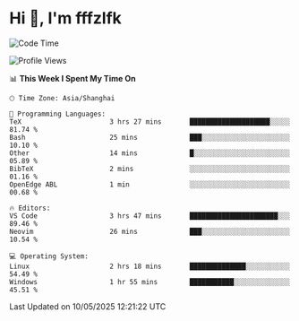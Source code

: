 # Hi 👋, I'm fffzlfk

<!--START_SECTION:waka-->
![Code Time](http://img.shields.io/badge/Code%20Time-1%2C303%20hrs%203%20mins-blue)

![Profile Views](http://img.shields.io/badge/Profile%20Views-0-blue)

📊 **This Week I Spent My Time On** 

```text
🕑︎ Time Zone: Asia/Shanghai

💬 Programming Languages: 
TeX                      3 hrs 27 mins       ████████████████████░░░░░   81.74 % 
Bash                     25 mins             ███░░░░░░░░░░░░░░░░░░░░░░   10.10 % 
Other                    14 mins             █░░░░░░░░░░░░░░░░░░░░░░░░   05.89 % 
BibTeX                   2 mins              ░░░░░░░░░░░░░░░░░░░░░░░░░   01.16 % 
OpenEdge ABL             1 min               ░░░░░░░░░░░░░░░░░░░░░░░░░   00.68 % 

🔥 Editors: 
VS Code                  3 hrs 47 mins       ██████████████████████░░░   89.46 % 
Neovim                   26 mins             ███░░░░░░░░░░░░░░░░░░░░░░   10.54 % 

💻 Operating System: 
Linux                    2 hrs 18 mins       ██████████████░░░░░░░░░░░   54.49 % 
Windows                  1 hr 55 mins        ███████████░░░░░░░░░░░░░░   45.51 % 
```


 Last Updated on 10/05/2025 12:21:22 UTC
<!--END_SECTION:waka-->
